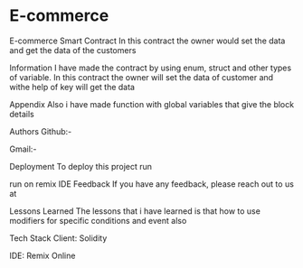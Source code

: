 # E-commerce

E-commerce Smart Contract
In this contract the owner would set the data and get the data of the customers

Information
I have made the contract by using enum, struct and other types of variable. In this contract the owner will set the data of customer and withe help of key will get the data

Appendix
Also i have made function with global variables that give the block details

Authors
Github:- 

Gmail:- 

Deployment
To deploy this project run

  run on remix IDE
Feedback
If you have any feedback, please reach out to us at 

Lessons Learned
The lessons that i have learned is that how to use modifiers for specific conditions and event also

Tech Stack
Client: Solidity

IDE: Remix Online
